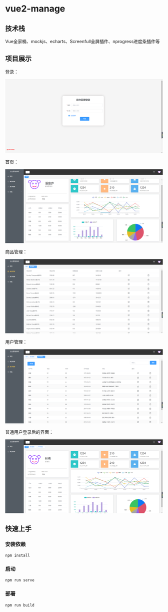 # vue2-manage

## 技术栈

Vue全家桶、mockjs、echarts、Screenfull全屏插件、nprogress进度条插件等

## 项目展示

登录：

![登录](https://github.com/dorissssspan/Back-stage-management/blob/main/assets/%E7%99%BB%E5%BD%95.png)

首页：

![超级管理员界面](https://github.com/dorissssspan/Back-stage-management/blob/main/assets/%E8%B6%85%E7%BA%A7%E7%AE%A1%E7%90%86%E5%91%98%E7%95%8C%E9%9D%A2.png)

商品管理：

![商品管理](https://github.com/dorissssspan/Back-stage-management/blob/main/assets/%E5%95%86%E5%93%81%E7%AE%A1%E7%90%86.png)

用户管理：

![用户管理](https://github.com/dorissssspan/Back-stage-management/blob/main/assets/%E7%94%A8%E6%88%B7%E7%AE%A1%E7%90%86.png)

普通用户登录后的界面：

![管理员界面](https://github.com/dorissssspan/Back-stage-management/blob/main/assets/%E7%AE%A1%E7%90%86%E5%91%98%E7%95%8C%E9%9D%A2.png)

## 快速上手

### 安装依赖

```
npm install
```

### 启动
```
npm run serve
```

### 部署
```
npm run build
```

